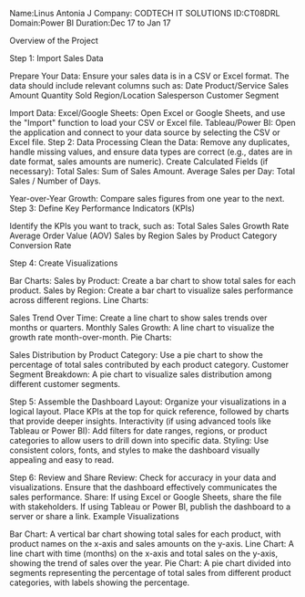 Name:Linus Antonia J
Company: CODTECH IT SOLUTIONS
ID:CT08DRL
Domain:Power BI
Duration:Dec 17 to Jan 17

Overview of the Project

Step 1: Import Sales Data 

Prepare Your Data: Ensure your sales data is in a CSV or Excel format. The data 
should include relevant columns such as: 
Date 
Product/Service 
Sales Amount
Quantity Sold 
Region/Location 
Salesperson 
Customer Segment 

Import Data: 
Excel/Google Sheets: Open Excel or Google Sheets, and use the "Import" function 
to load your CSV or Excel file. 
Tableau/Power BI: Open the application and connect to your data source by 
selecting the CSV or Excel file. 
Step 2: Data Processing 
Clean the Data: Remove any duplicates, handle missing values, and ensure data 
types are correct (e.g., dates are in date format, sales amounts are numeric). 
Create Calculated Fields (if necessary): 
Total Sales: Sum of Sales Amount. 
Average Sales per Day: Total Sales / Number of Days. 

Year-over-Year Growth: Compare sales figures from one year to the next. 
Step 3: Define Key Performance Indicators (KPIs) 

Identify the KPIs you want to track, such as: 
Total Sales 
Sales Growth Rate 
Average Order Value (AOV) 
Sales by Region 
Sales by Product Category 
Conversion Rate 

Step 4: Create Visualizations 

Bar Charts: 
Sales by Product: Create a bar chart to show total sales for each product. 
Sales by Region: Create a bar chart to visualize sales performance across different 
regions. 
Line Charts: 

Sales Trend Over Time: Create a line chart to show sales trends over months or 
quarters. 
Monthly Sales Growth: A line chart to visualize the growth rate month-over-month. 
Pie Charts: 

Sales Distribution by Product Category: Use a pie chart to show the percentage of 
total sales contributed by each product category. 
Customer Segment Breakdown: A pie chart to visualize sales distribution among 
different customer segments.

Step 5: Assemble the Dashboard 
Layout: Organize your visualizations in a logical layout. Place KPIs at the top for 
quick reference, followed by charts that provide deeper insights. 
Interactivity (if using advanced tools like Tableau or Power BI): 
Add filters for date ranges, regions, or product categories to allow users to drill down 
into specific data. 
Styling: Use consistent colors, fonts, and styles to make the dashboard visually 
appealing and easy to read. 

Step 6: Review and Share 
Review: Check for accuracy in your data and visualizations. Ensure that the 
dashboard effectively communicates the sales performance. 
Share: If using Excel or Google Sheets, share the file with stakeholders. If using 
Tableau or Power BI, publish the dashboard to a server or share a link. 
Example Visualizations 

Bar Chart: A vertical bar chart showing total sales for each product, with product 
names on the x-axis and sales amounts on the y-axis. 
Line Chart: A line chart with time (months) on the x-axis and total sales on the y-axis, 
showing the trend of sales over the year. 
Pie Chart: A pie chart divided into segments representing the percentage of total 
sales from different product categories, with labels showing the percentage.
































